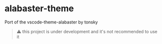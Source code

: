 # alabaster-theme
Port of the vscode-theme-alabaster by tonsky

> ⚠ this project is under development and it's not recommended to use it
